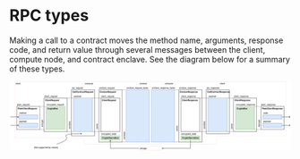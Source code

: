 # RPC types
Making a call to a contract moves the method name, arguments, response code, and return value through several messages between the client, compute node, and contract enclave.
See the diagram below for a summary of these types.

![It's complicated](rpc.svg)
